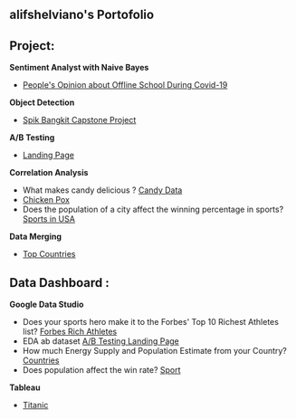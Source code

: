 ## alifshelviano's Portofolio


## Project:

**Sentiment Analyst with Naive Bayes** 

- [People's Opinion about Offline School During Covid-19](https://github.com/alifshelviano/Sentimen_analysis-PTM-Covid)

**Object Detection**

- [Spik Bangkit Capstone Project](https://github.com/alifshelviano/spikproject)

**A/B Testing**

- [Landing Page](https://github.com/alifshelviano/landingpage)


**Correlation Analysis**

- What makes candy delicious ? [Candy Data](https://github.com/alifshelviano/Candy-Analysis)
- [Chicken Pox](https://github.com/alifshelviano/learndatasci/blob/master/Analysis%20Chicken%20pox%20.ipynb)
- Does the population of a city affect the winning percentage in sports?
[Sports in USA](https://github.com/alifshelviano/learndatasci/blob/master/Sports%20in%20USA.ipynb)

**Data Merging**

- [Top Countries](https://github.com/alifshelviano/learndatasci/blob/master/Top%205%20Countries%20over%20the%20last%205%20years.ipynb)

## Data Dashboard :

 **Google Data Studio**
 - Does your sports hero make it to the Forbes' Top 10 Richest Athletes list? [Forbes Rich Athletes](https://datastudio.google.com/u/0/reporting/c4314816-d60a-45c0-82ab-6f71b65ff192/page/p_w0umfl7xtc)
 - EDA ab dataset [A/B Testing Landing Page](https://datastudio.google.com/reporting/8809616c-848e-442b-9e94-a599b8f7d186)
 -  How much Energy Supply and Population Estimate from your Country? [Countries](https://datastudio.google.com/reporting/1e311d70-d89d-42a8-9ed4-f978f290e244)
 -  Does population affect the win rate? [Sport](https://datastudio.google.com/reporting/1254f76c-35df-45dc-9f1c-8c684d9877e1)

 **Tableau**

 - [Titanic](https://github.com/alifshelviano/titanic)

